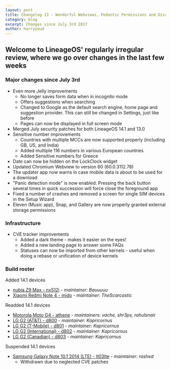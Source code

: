 ```yaml
---
layout: post
title: Changelog 13 - Wonderful Webviews, Pedantic Permissions and Disappearing Dates
category: blog
excerpt: Changes since July 3rd 2017
author: harryyoud
---
```


## Welcome to LineageOS' regularly irregular review, where we go over changes in the last few weeks

### Major changes since July 3rd

* Even more Jelly improvements
  * No longer saves form data when in incognito mode
  * Offers suggestions when searching
  * Changed to Google as the default search engine, home page and suggestion provider. This can still be changed in Settings, just like before
  * Pages can now be displayed in full screen mode
* Merged July security patches for both LineageOS 14.1 and 13.0
* Sensitive number improvements
  * Countries with multiple MCCs are now supported properly (including GB, US, and India)
  * Added multiple 116 numbers in various European countries
  * Added Sensitive numbers for Greece
* Date can now be hidden on the LockClock widget
* Updated Chromium Webview to version 60 (60.0.3112.78)
* The updater app now warns in case mobile data is about to be used for a download
* "Panic detection mode" is now enabled. Pressing the back button several times in quick succession will force close the foreground app
* Fixed a number of crashes and removed a screen for single SIM devices in the Setup Wizard
* Eleven (Music app), Snap, and Gallery are now properly granted external storage permissions

### Infrastructure

* CVE tracker improvements
  * Added a dark theme - makes it easier on the eyes!
  * Added a new landing page to answer some FAQs
  * Statuses can now be imported from other kernels - useful when doing a rebase or unification of device kernels

### Build roster

Added 14.1 devices

* [nubia Z9 Max - nx512j](https://wiki.lineageos.org/devices/nx512j) - _maintainer: Bauuuuu_
* [Xiaomi Redmi Note 4 - mido](https://wiki.lineageos.org/devices/mido) - _maintainer: TheScarcastic_

Readded 14.1 devices

* [Motorola Moto G4 - athene](https://wiki.lineageos.org/devices/athene) - _maintainers: vache, shr3ps, rahulsnair_
* [LG G2 (AT&T) - d800](https://wiki.lineageos.org/devices/d800) - _maintainer: Kapricornus_
* [LG G2 (T-Mobile) - d801](https://wiki.lineageos.org/devices/d801) - _maintainer: Kapricornus_
* [LG G2 (International) - d802](https://wiki.lineageos.org/devices/d802) - _maintainer: Kapricornus_
* [LG G2 (Canadian) - d803](https://wiki.lineageos.org/devices/d803) - _maintainer: Kapricornus_

Suspended 14.1 devices

* [Samsung Galaxy Note 10.1 2014 (LTE) - lt03lte](https://wiki.lineageos.org/devices/lt03lte) - _maintainer: rashed_
  * Withdrawn due to neglected CVE patches
